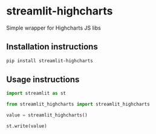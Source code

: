 # streamlit-highcharts

Simple wrapper for Highcharts JS libs

## Installation instructions 

```sh
pip install streamlit-highcharts
```

## Usage instructions

```python
import streamlit as st

from streamlit_highcharts import streamlit_highcharts

value = streamlit_highcharts()

st.write(value)
